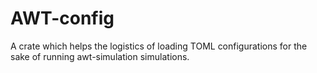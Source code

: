 # AWT-config

A crate which helps the logistics of loading TOML configurations for the sake of running
awt-simulation simulations.

